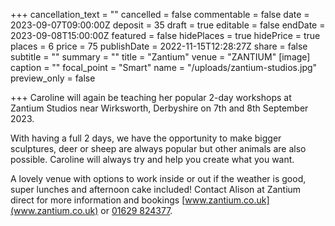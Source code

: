 +++
cancellation_text = ""
cancelled = false
commentable = false
date = 2023-09-07T09:00:00Z
deposit = 35
draft = true
editable = false
endDate = 2023-09-08T15:00:00Z
featured = false
hidePlaces = true
hidePrice = true
places = 6
price = 75
publishDate = 2022-11-15T12:28:27Z
share = false
subtitle = ""
summary = ""
title = "Zantium"
venue = "ZANTIUM"
[image]
caption = ""
focal_point = "Smart"
name = "/uploads/zantium-studios.jpg"
preview_only = false

+++
Caroline will again be teaching her popular 2-day workshops at Zantium Studios near Wirksworth, Derbyshire on 7th and 8th September 2023.

With having a full 2 days, we have the opportunity to make bigger sculptures, deer or sheep are always popular but other animals are also possible. Caroline will always try and help you create what you want.

A lovely venue with options to work inside or out if the weather is good, super lunches and afternoon cake included! Contact Alison at Zantium direct for more information and bookings [www.zantium.co.uk](www.zantium.co.uk) or [01629 824377](tel:01629824377).